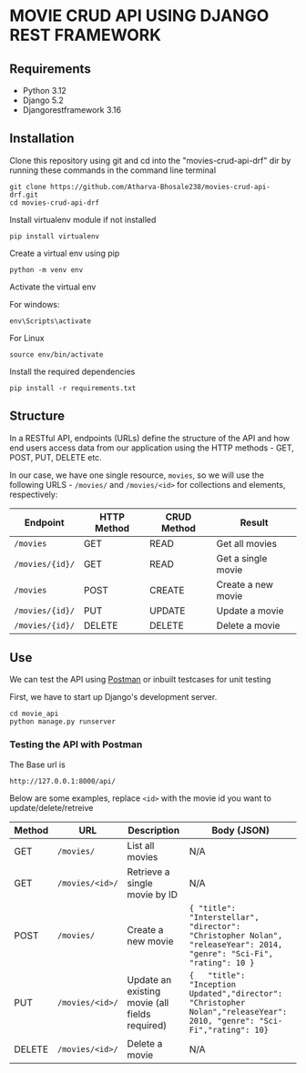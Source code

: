 # MOVIE CRUD API USING DJANGO REST FRAMEWORK

## Requirements
- Python 3.12
- Django 5.2
- Djangorestframework 3.16

## Installation
Clone this repository using git and cd into the "movies-crud-api-drf" dir by running these commands in the command line terminal
```
git clone https://github.com/Atharva-Bhosale238/movies-crud-api-drf.git
cd movies-crud-api-drf
```
Install virtualenv module if not installed
```
pip install virtualenv
```

Create a virtual env using pip
```
python -m venv env
```
Activate the virtual env

For windows:
```
env\Scripts\activate
```
For Linux
```
source env/bin/activate
```
Install the required dependencies
```
pip install -r requirements.txt
```



## Structure
In a RESTful API, endpoints (URLs) define the structure of the API and how end users access data from our application using the HTTP methods - GET, POST, PUT, DELETE etc. 

In our case, we have one single resource, `movies`, so we will use the following URLS - `/movies/` and `/movies/<id>` for collections and elements, respectively:

Endpoint |HTTP Method | CRUD Method | Result
-- | -- |-- |--
`/movies` | GET | READ | Get all movies
`/movies/{id}/` | GET | READ | Get a single movie 
`/movies`| POST | CREATE | Create a new movie
`/movies/{id}/` | PUT | UPDATE | Update a movie
`/movies/{id}/` | DELETE | DELETE | Delete a movie

## Use
We can test the API using [Postman](https://www.postman.com/) or inbuilt testcases for unit testing

First, we have to start up Django's development server.
```
cd movie_api
python manage.py runserver
```

### Testing the API with Postman

The Base url is 
```
http://127.0.0.1:8000/api/
```
Below are some examples, replace `<id>` with the movie id you want to update/delete/retreive

| Method | URL             | Description                                    | Body (JSON)                                                                                                                |
| ------ | --------------- | ---------------------------------------------- | -------------------------------------------------------------------------------------------------------------------------- |
| GET    | `/movies/`      | List all movies                                | N/A                                                                                                                        |
| GET    | `/movies/<id>/` | Retrieve a single movie by ID                  |         N/A                                                                                                            | 
| POST   | `/movies/`      | Create a new movie                             | `{ "title": "Interstellar", "director": "Christopher Nolan", "releaseYear": 2014, "genre": "Sci-Fi", "rating": 10 } ` |
| PUT    | `/movies/<id>/` | Update an existing movie (all fields required) | `{   "title": "Inception Updated","director": "Christopher Nolan","releaseYear": 2010, "genre": "Sci-Fi","rating": 10}`     |
| DELETE | `/movies/<id>/` | Delete a movie                                 | N/A                                                                                                                        |


